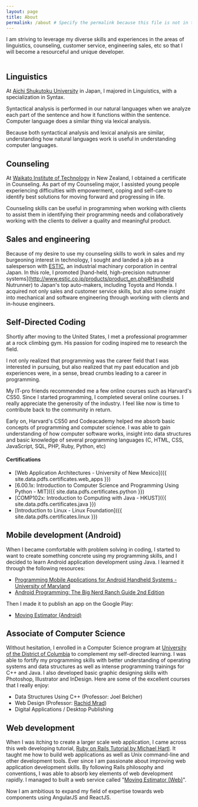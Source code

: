 ```yaml
---
layout: page
title: About
permalink: /about # Specify the permalink because this file is not in the root.
---
```


<section class="introduction">
I am striving to leverage my diverse skills and experiences in the areas of
linguistics, counseling, customer service, engineering sales, etc
so that I will become a resourceful and unique developer.
</section>

<br />

<h2>
  Linguistics
</h2>

At [Aichi Shukutoku University](http://www.aasa.ac.jp/) in Japan, I majored in Linguistics, with a specialization in Syntax.

Syntactical analysis is performed in our natural languages when we analyze
each part of the sentence and how it functions within the sentence.
Computer language does a similar thing via lexical analysis.

Because both syntactical analysis and lexical analysis are similar,
understanding how natural languages work is useful in understanding
computer languages.

<h2>
  Counseling
</h2>

At [Waikato Institute of Technology](http://www.wintec.ac.nz/) in New Zealand, I obtained a certificate in Counseling.
As part of my Counseling major, I assisted young people experiencing
difficulties with empowerment, coping and self-care to identify best
solutions for moving forward and progressing in life.

Counseling skills can be useful in programming when working with clients
to assist them in identifying their programming needs and collaboratively
working with the clients to deliver a quality and meaningful product.

<h2>
  Sales and engineering
</h2>

Because of my desire to use my counseling skills to work in sales and
my burgeoning interest in technology, I sought and landed a job as a
salesperson with [ESTIC](http://www.estic.co.jp/en/index.html),
an industrial machinary corporation in central Japan. In this role, I promoted [hand-held, high-precision nutrunner systems](http://www.estic.co.jp/products/product_en.php#Handheld Nutrunner) to Japan's top auto-makers, including Toyota and Honda.
I acquired not only sales and customer service skills,
but also some insight into mechanical and software engineering through
working with clients and in-house engineers.

<h2>
  Self-Directed Coding
</h2>

Shortly after moving to the United States, I met a professional programmer
at a rock climbing gym. His passion for coding inspired me to research the
field.

I not only realized that programming was the career field
that I was interested in pursuing, but also realized that my past education
and job experiences were, in a sense, bread crumbs leading to a career in programming.

My IT-pro friends recommended me a few online courses such as Harvard's CS50. Since I started programming, I completed several online courses. I really appreciate the generosity of the industry. I feel like now is time to contribute back to the community in return.

Early on, Harvard's CS50 and Codeacademy helped me absorb basic concepts of programming and computer science. I was able to gain understanding of how computer software works, insight into data structures and basic knowledge of several programming languages (C, HTML, CSS, JavaScript, SQL, PHP, Ruby, Python, etc)

#### Certifications

- [Web Application Architectures - University of New Mexico]({{ site.data.pdfs.certificates.web_apps }})
- [6.00.1x: Introduction to Computer Science and Programming Using Python - MIT]({{ site.data.pdfs.certificates.python }})
- [COMP102x: Introduction to Computing with Java - HKUST]({{ site.data.pdfs.certificates.java }})
- [Introduction to Linux - Linux Foundation]({{ site.data.pdfs.certificates.linux }})


<h2>
  Mobile development (Android)
</h2>

When I became comfortable with problem solving in coding, I started to want to
create something concrete using my programming skills, and I decided to learn
Android application development using Java. I learned it through the following resources:

- [Programming Mobile Applications for Android Handheld Systems - University of Maryland](https://www.coursera.org/course/androidpart1)
- [Android Programming: The Big Nerd Ranch Guide 2nd Edition](https://www.bignerdranch.com/we-write/android-programming/)

Then I made it to publish an app on the Google Play:

- [Moving Estimator (Android)](https://play.google.com/store/apps/details?id=com.mnishiguchi.android.movingestimator)

<h2>
  Associate of Computer Science
</h2>

Without hesitation, I enrolled in a Computer Science program at [University of the District of Columbia](http://www.udc.edu/) to complement my self-directed learning. I was able to fortify my programming skills with better understanding of operating systems and data structures as well as intense programming trainings for C++ and Java. I also developed basic graphic designing skills with Photoshop, Illustrator and InDesign. Here are some of the excellent courses that I really enjoy:

- Data Structures Using C++ (Professor: Joel Belcher)
- Web Design (Professor: [Rachid Mrad](http://rachidmrad.com/#/portfolio))
- Digital Applications / Desktop Publishing

<h2>
  Web development
</h2>

When I was itching to create a larger scale web application, I came across this web developing tutorial, [Ruby on Rails Tutorial by Michael Hartl](https://www.railstutorial.org/). It taught me how to build web applications as well as Unix command-line and other development tools. Ever since I am passionate about improving web application development skills. By following Rails philosophy and conventions, I was able to absorb key elements of web development rapidly. I managed to built a web service called "[Moving Estimator (Web)](https://moving-estimator.herokuapp.com/)".

Now I am ambitious to expand my field of expertise towards web components using AngularJS and ReactJS.
